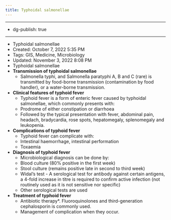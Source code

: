 ```yaml
---
title: Typhoidal salmonellae
---
```


- --
- dg-publish: true
- --
- Typhoidal salmonellae
- Created: October 7, 2022 5:35 PM
- Tags: GIS, Medicine, Microbiology
- Updated: November 3, 2022 8:08 PM
- Typhoidal salmonellae
- **Transmission of typhoidal salmonellae**
	- Salmonella typhi, and Salmonella paratyphi A, B and C (rare) is transmitted by food-borne transmission (contamination by food handler), or a water-borne transmission.
- **Clinical features of typhoid fever**
	- Typhoid fever is a form of enteric fever caused by typhoidal salmonellae, which commonly presents with:
	- Prodrome of either constipation or diarrhoea
	- Followed by the typical presentation with fever, abdominal pain, headach, bradycardia, rose spots, hepatomegaly, splenomegaly and leukopenia.
- **Complications of typhoid fever**
	- Typhoid fever can complicate with:
	- Intestinal haemorrhage, intestinal performation
	- Toxaemia
- **Diagnosis of typhoid fever**
	- Microbiological diagnosis can be done by:
	- Blood culture (80% positive in the first week)
	- Stool culture (remains positive late in second to third week)
	- Widal’s test - A serological test for antibody against certain antigens, a 4-fold increase in titre is required to confirm active infection (not routinely used as it is not sensitive nor specific)
	- Other serological tests are used
- **Treatment of typhoid fever**
	- Antibiotic therapy*. Fluoroquinolones and third-generation cephalosporin is commonly used.
	- Management of complication when they occur.
